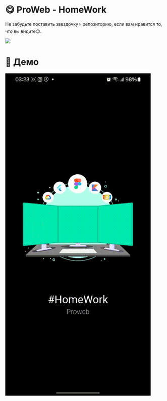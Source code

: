 # 😋 ProWeb - HomeWork 


Не забудьте поставить звездочку⭐ репозиторию, если вам нравится то, что вы видите😉.

<a href="./app-release.apk"><img src="https://playerzon.com/asset/download.png" width="200"></img></a>
# 🎥 Демо

![demo](./Demo.gif)

